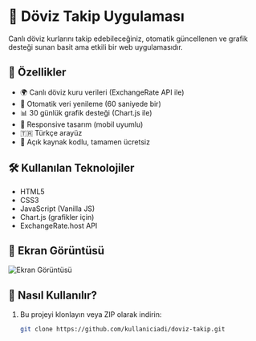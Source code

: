 # 💱 Döviz Takip Uygulaması

Canlı döviz kurlarını takip edebileceğiniz, otomatik güncellenen ve grafik desteği sunan basit ama etkili bir web uygulamasıdır.

## 🚀 Özellikler

- 🌍 Canlı döviz kuru verileri (ExchangeRate API ile)
- 🔄 Otomatik veri yenileme (60 saniyede bir)
- 📊 30 günlük grafik desteği (Chart.js ile)
- 🎨 Responsive tasarım (mobil uyumlu)
- 🇹🇷 Türkçe arayüz
- 🔧 Açık kaynak kodlu, tamamen ücretsiz

## 🛠 Kullanılan Teknolojiler

- HTML5
- CSS3
- JavaScript (Vanilla JS)
- Chart.js (grafikler için)
- ExchangeRate.host API

## 📸 Ekran Görüntüsü

![Ekran Görüntüsü](screenshot.png) <!-- (Varsa proje klasörüne .png ekleyebilirsin) -->

## 🧪 Nasıl Kullanılır?

1. Bu projeyi klonlayın veya ZIP olarak indirin:
   ```bash
   git clone https://github.com/kullaniciadi/doviz-takip.git
